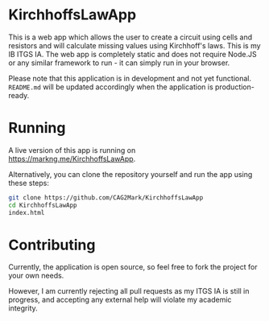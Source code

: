 # KirchhoffsLawApp
This is a web app which allows the user to create a circuit using cells and resistors and will calculate missing values using Kirchhoff's laws. This is my IB ITGS IA. The web app is completely static and does not require Node.JS or any similar framework to run - it can simply run in your browser.

Please note that this application is in development and not yet functional. `README.md` will be updated accordingly when the application is production-ready.

# Running
A live version of this app is running on <a>https://markng.me/KirchhoffsLawApp</a>.

Alternatively, you can clone the repository yourself and run the app using these steps: <br>
```bash
git clone https://github.com/CAG2Mark/KirchhoffsLawApp
cd KirchhoffsLawApp
index.html
```

# Contributing
Currently, the application is open source, so feel free to fork the project for your own needs.

However, I am currently rejecting all pull requests as my ITGS IA is still in progress, and accepting any external help will violate my academic integrity.
